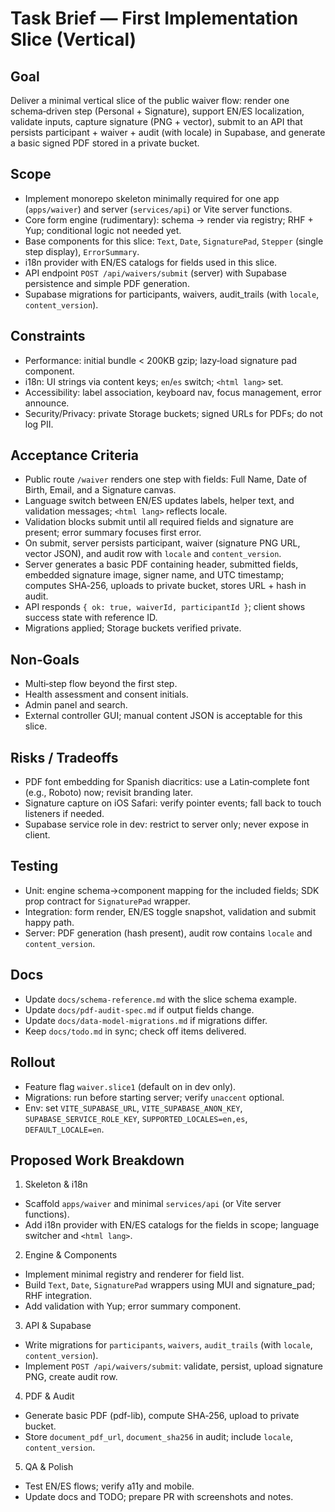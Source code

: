 # Task Brief — First Implementation Slice (Vertical)

## Goal

Deliver a minimal vertical slice of the public waiver flow: render one schema‑driven step (Personal + Signature), support EN/ES localization, validate inputs, capture signature (PNG + vector), submit to an API that persists participant + waiver + audit (with locale) in Supabase, and generate a basic signed PDF stored in a private bucket.

## Scope

- Implement monorepo skeleton minimally required for one app (`apps/waiver`) and server (`services/api`) or Vite server functions.
- Core form engine (rudimentary): schema → render via registry; RHF + Yup; conditional logic not needed yet.
- Base components for this slice: `Text`, `Date`, `SignaturePad`, `Stepper` (single step display), `ErrorSummary`.
- i18n provider with EN/ES catalogs for fields used in this slice.
- API endpoint `POST /api/waivers/submit` (server) with Supabase persistence and simple PDF generation.
- Supabase migrations for participants, waivers, audit_trails (with `locale`, `content_version`).

## Constraints

- Performance: initial bundle < 200KB gzip; lazy‑load signature pad component.
- i18n: UI strings via content keys; `en`/`es` switch; `<html lang>` set.
- Accessibility: label association, keyboard nav, focus management, error announce.
- Security/Privacy: private Storage buckets; signed URLs for PDFs; do not log PII.

## Acceptance Criteria

- Public route `/waiver` renders one step with fields: Full Name, Date of Birth, Email, and a Signature canvas.
- Language switch between EN/ES updates labels, helper text, and validation messages; `<html lang>` reflects locale.
- Validation blocks submit until all required fields and signature are present; error summary focuses first error.
- On submit, server persists participant, waiver (signature PNG URL, vector JSON), and audit row with `locale` and `content_version`.
- Server generates a basic PDF containing header, submitted fields, embedded signature image, signer name, and UTC timestamp; computes SHA‑256, uploads to private bucket, stores URL + hash in audit.
- API responds `{ ok: true, waiverId, participantId }`; client shows success state with reference ID.
- Migrations applied; Storage buckets verified private.

## Non‑Goals

- Multi‑step flow beyond the first step.
- Health assessment and consent initials.
- Admin panel and search.
- External controller GUI; manual content JSON is acceptable for this slice.

## Risks / Tradeoffs

- PDF font embedding for Spanish diacritics: use a Latin‑complete font (e.g., Roboto) now; revisit branding later.
- Signature capture on iOS Safari: verify pointer events; fall back to touch listeners if needed.
- Supabase service role in dev: restrict to server only; never expose in client.

## Testing

- Unit: engine schema→component mapping for the included fields; SDK prop contract for `SignaturePad` wrapper.
- Integration: form render, EN/ES toggle snapshot, validation and submit happy path.
- Server: PDF generation (hash present), audit row contains `locale` and `content_version`.

## Docs

- Update `docs/schema-reference.md` with the slice schema example.
- Update `docs/pdf-audit-spec.md` if output fields change.
- Update `docs/data-model-migrations.md` if migrations differ.
- Keep `docs/todo.md` in sync; check off items delivered.

## Rollout

- Feature flag `waiver.slice1` (default on in dev only).
- Migrations: run before starting server; verify `unaccent` optional.
- Env: set `VITE_SUPABASE_URL`, `VITE_SUPABASE_ANON_KEY`, `SUPABASE_SERVICE_ROLE_KEY`, `SUPPORTED_LOCALES=en,es`, `DEFAULT_LOCALE=en`.

## Proposed Work Breakdown

1) Skeleton & i18n
- Scaffold `apps/waiver` and minimal `services/api` (or Vite server functions).
- Add i18n provider with EN/ES catalogs for the fields in scope; language switcher and `<html lang>`.

2) Engine & Components
- Implement minimal registry and renderer for field list.
- Build `Text`, `Date`, `SignaturePad` wrappers using MUI and signature_pad; RHF integration.
- Add validation with Yup; error summary component.

3) API & Supabase
- Write migrations for `participants`, `waivers`, `audit_trails` (with `locale`, `content_version`).
- Implement `POST /api/waivers/submit`: validate, persist, upload signature PNG, create audit row.

4) PDF & Audit
- Generate basic PDF (pdf-lib), compute SHA‑256, upload to private bucket.
- Store `document_pdf_url`, `document_sha256` in audit; include `locale`, `content_version`.

5) QA & Polish
- Test EN/ES flows; verify a11y and mobile.
- Update docs and TODO; prepare PR with screenshots and notes.

